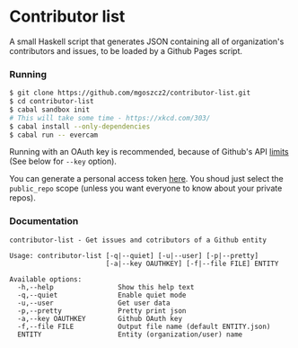# Contributor list

A small Haskell script that generates JSON containing all of organization's
contributors and issues, to be loaded by a Github Pages script.

### Running

```sh
$ git clone https://github.com/mgoszcz2/contributor-list.git
$ cd contributor-list
$ cabal sandbox init
# This will take some time - https://xkcd.com/303/
$ cabal install --only-dependencies
$ cabal run -- evercam
```

Running with an OAuth key is recommended, because of Github's API
[limits](https://developer.github.com/v3/#rate-limiting) (See below for `--key` option).

You can generate a personal access token [here](https://github.com/settings/tokens).
You shoud just select the `public_repo` scope (unless you want everyone to know about your private repos).

### Documentation

```
contributor-list - Get issues and cotributors of a Github entity

Usage: contributor-list [-q|--quiet] [-u|--user] [-p|--pretty]
                        [-a|--key OAUTHKEY] [-f|--file FILE] ENTITY

Available options:
  -h,--help                Show this help text
  -q,--quiet               Enable quiet mode
  -u,--user                Get user data
  -p,--pretty              Pretty print json
  -a,--key OAUTHKEY        Github OAuth key
  -f,--file FILE           Output file name (default ENTITY.json)
  ENTITY                   Entity (organization/user) name
```
